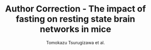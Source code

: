 ---
cat: ciel
subcat: neurophysics
bestof: false
author: Tomokazu Tsurugizawa et al.
title: Author Correction - The impact of fasting on resting state brain networks in mice
journal: Scientific Reports
year: 2020
type: article
url: http -//www.nature.com/articles/s41598-020-61221-w
doi: 10.1038/s41598-020-61221-w
---